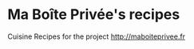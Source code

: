 Ma Boîte Privée's recipes
=========================

Cuisine Recipes for the project http://maboiteprivee.fr
